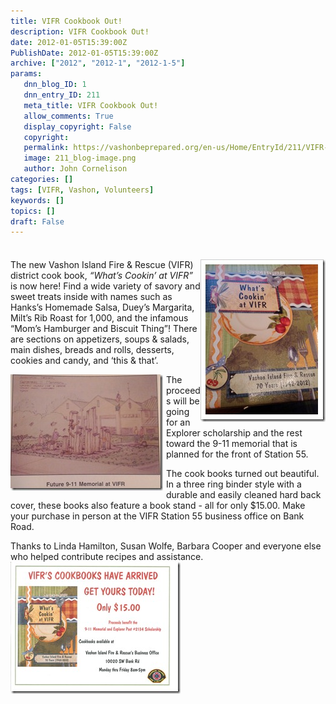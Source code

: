 ```yaml
---
title: VIFR Cookbook Out!
description: VIFR Cookbook Out!
date: 2012-01-05T15:39:00Z
PublishDate: 2012-01-05T15:39:00Z
archive: ["2012", "2012-1", "2012-1-5"]
params:
   dnn_blog_ID: 1
   dnn_entry_ID: 211
   meta_title: VIFR Cookbook Out!
   allow_comments: True
   display_copyright: False
   copyright: 
   permalink: https://vashonbeprepared.org/en-us/Home/EntryId/211/VIFR-Cookbook-Out
   image: 211_blog-image.png
   author: John Cornelison
categories: []
tags: [VIFR, Vashon, Volunteers]
keywords: []
topics: []
draft: False
---
```


<div class="wlWriterHeaderFooter" style="padding-bottom: 4px; margin: 0px; padding-left: 0px; padding-right: 0px; float: none; padding-top: 4px;"> </div>
<p><a href="/images/dnnBlog/1/211/Windows-Live-Writer-VIFR-Cookbook-Out_62BE-IMG_20120105_070827_2.jpg"><img width="200" height="260" title="IMG_20120105_070827" align="right" style="background-image: none;   padding-left: 0px; padding-right: 0px; display: inline; float: right;   padding-top: 0px;border: 0px;" alt="IMG_20120105_070827" src="/images/dnnBlog/1/211/Windows-Live-Writer-VIFR-Cookbook-Out_62BE-IMG_20120105_070827_thumb.jpg" /></a></p>
<p>The new Vashon Island Fire &amp; Rescue (VIFR) district cook book, <em>&ldquo;What&rsquo;s Cookin&rsquo; at VIFR&rdquo;</em> is now here! Find a wide variety of savory and sweet treats inside with names such as Hanks&rsquo;s Homemade Salsa, Duey&rsquo;s Margarita, Milt&rsquo;s Rib Roast for 1,000, and the infamous &ldquo;Mom&rsquo;s Hamburger and Biscuit Thing&rdquo;! There are sections on appetizers, soups &amp; salads, main dishes, breads and rolls, desserts, cookies and candy, and &lsquo;this &amp; that&rsquo;.</p>
<p><a href="/images/dnnBlog/1/211/Windows-Live-Writer-VIFR-Cookbook-Out_62BE-IMG_20120105_072828_2.jpg"><img width="244" height="186" title="Future 9-11 Memorial at VIFR" align="left" style="background-image: none;   margin: 0px 5px 5px 0px; padding-left: 0px; padding-right: 0px; display: inline; float: left;   padding-top: 0px;border: 0px solid;" alt="Future 9-11 Memorial at VIFR" src="/images/dnnBlog/1/211/Windows-Live-Writer-VIFR-Cookbook-Out_62BE-IMG_20120105_072828_thumb.jpg" /></a>The proceeds will be going for an Explorer scholarship and the rest toward the 9-11 memorial that is planned for the front of Station 55.</p>
<p>The cook books turned out beautiful. In a three ring binder style with a durable and easily cleaned hard back cover, these books also feature a book stand - all for only $15.00. Make your purchase in person at the VIFR Station 55 business office on Bank Road.</p>
<p>Thanks to Linda Hamilton, Susan Wolfe, Barbara Cooper and everyone else who helped contribute recipes and assistance.<a href="/images/dnnBlog/1/211/Windows-Live-Writer-VIFR-Cookbook-Out_62BE-VIFR2012Cookbook_2.jpg"><img width="272" height="211" title="VIFR2012Cookbook" align="left" style="background-image: none;   padding-left: 0px; padding-right: 0px; display: inline; float: left;   padding-top: 0px;border: 0px solid;" alt="VIFR2012Cookbook" src="/images/dnnBlog/1/211/Windows-Live-Writer-VIFR-Cookbook-Out_62BE-VIFR2012Cookbook_thumb.jpg" /></a></p>
